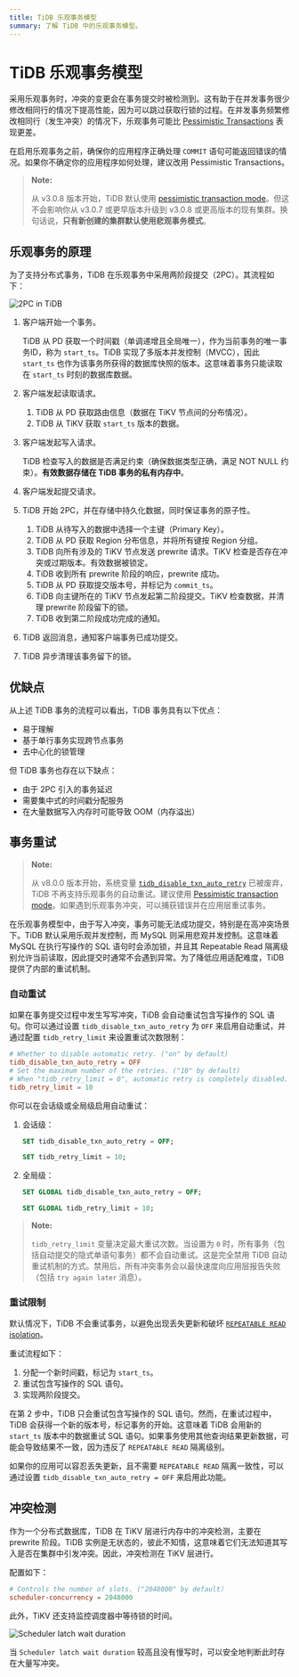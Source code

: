 ```yaml
---
title: TiDB 乐观事务模型
summary: 了解 TiDB 中的乐观事务模型。
---
```


# TiDB 乐观事务模型

采用乐观事务时，冲突的变更会在事务提交时被检测到。这有助于在并发事务很少修改相同行的情况下提高性能，因为可以跳过获取行锁的过程。在并发事务频繁修改相同行（发生冲突）的情况下，乐观事务可能比 [Pessimistic Transactions](/pessimistic-transaction.md) 表现更差。

在启用乐观事务之前，确保你的应用程序正确处理 `COMMIT` 语句可能返回错误的情况。如果你不确定你的应用程序如何处理，建议改用 Pessimistic Transactions。

> **Note:**
>
> 从 v3.0.8 版本开始，TiDB 默认使用 [pessimistic transaction mode](/pessimistic-transaction.md)。但这不会影响你从 v3.0.7 或更早版本升级到 v3.0.8 或更高版本的现有集群。换句话说，**只有新创建的集群默认使用悲观事务模式**。

## 乐观事务的原理

为了支持分布式事务，TiDB 在乐观事务中采用两阶段提交（2PC）。其流程如下：

![2PC in TiDB](/media/2pc-in-tidb.png)

1. 客户端开始一个事务。

    TiDB 从 PD 获取一个时间戳（单调递增且全局唯一），作为当前事务的唯一事务ID，称为 `start_ts`。TiDB 实现了多版本并发控制（MVCC），因此 `start_ts` 也作为该事务所获得的数据库快照的版本。这意味着事务只能读取在 `start_ts` 时刻的数据库数据。

2. 客户端发起读取请求。

    1. TiDB 从 PD 获取路由信息（数据在 TiKV 节点间的分布情况）。
    2. TiDB 从 TiKV 获取 `start_ts` 版本的数据。

3. 客户端发起写入请求。

    TiDB 检查写入的数据是否满足约束（确保数据类型正确，满足 NOT NULL 约束）。**有效数据存储在 TiDB 事务的私有内存中**。

4. 客户端发起提交请求。

5. TiDB 开始 2PC，并在存储中持久化数据，同时保证事务的原子性。

    1. TiDB 从待写入的数据中选择一个主键（Primary Key）。
    2. TiDB 从 PD 获取 Region 分布信息，并将所有键按 Region 分组。
    3. TiDB 向所有涉及的 TiKV 节点发送 prewrite 请求。TiKV 检查是否存在冲突或过期版本。有效数据被锁定。
    4. TiDB 收到所有 prewrite 阶段的响应，prewrite 成功。
    5. TiDB 从 PD 获取提交版本号，并标记为 `commit_ts`。
    6. TiDB 向主键所在的 TiKV 节点发起第二阶段提交。TiKV 检查数据，并清理 prewrite 阶段留下的锁。
    7. TiDB 收到第二阶段成功完成的通知。

6. TiDB 返回消息，通知客户端事务已成功提交。

7. TiDB 异步清理该事务留下的锁。

## 优缺点

从上述 TiDB 事务的流程可以看出，TiDB 事务具有以下优点：

* 易于理解
* 基于单行事务实现跨节点事务
* 去中心化的锁管理

但 TiDB 事务也存在以下缺点：

* 由于 2PC 引入的事务延迟
* 需要集中式的时间戳分配服务
* 在大量数据写入内存时可能导致 OOM（内存溢出）

## 事务重试

> **Note:**
>
> 从 v8.0.0 版本开始，系统变量 [`tidb_disable_txn_auto_retry`](/system-variables.md#tidb_disable_txn_auto_retry) 已被废弃，TiDB 不再支持乐观事务的自动重试。建议使用 [Pessimistic transaction mode](/pessimistic-transaction.md)。如果遇到乐观事务冲突，可以捕获错误并在应用层重试事务。

在乐观事务模型中，由于写入冲突，事务可能无法成功提交，特别是在高冲突场景下。TiDB 默认采用乐观并发控制，而 MySQL 则采用悲观并发控制。这意味着 MySQL 在执行写操作的 SQL 语句时会添加锁，并且其 Repeatable Read 隔离级别允许当前读取，因此提交时通常不会遇到异常。为了降低应用适配难度，TiDB 提供了内部的重试机制。

### 自动重试

如果在事务提交过程中发生写写冲突，TiDB 会自动重试包含写操作的 SQL 语句。你可以通过设置 `tidb_disable_txn_auto_retry` 为 `OFF` 来启用自动重试，并通过配置 `tidb_retry_limit` 来设置重试次数限制：

```toml
# Whether to disable automatic retry. ("on" by default)
tidb_disable_txn_auto_retry = OFF
# Set the maximum number of the retries. ("10" by default)
# When "tidb_retry_limit = 0", automatic retry is completely disabled.
tidb_retry_limit = 10
```

你可以在会话级或全局级启用自动重试：

1. 会话级：

    
    ```sql
    SET tidb_disable_txn_auto_retry = OFF;
    ```

    
    ```sql
    SET tidb_retry_limit = 10;
    ```

2. 全局级：

    
    ```sql
    SET GLOBAL tidb_disable_txn_auto_retry = OFF;
    ```

    
    ```sql
    SET GLOBAL tidb_retry_limit = 10;
    ```

> **Note:**
>
> `tidb_retry_limit` 变量决定最大重试次数。当设置为 `0` 时，所有事务（包括自动提交的隐式单语句事务）都不会自动重试。这是完全禁用 TiDB 自动重试机制的方式。禁用后，所有冲突事务会以最快速度向应用层报告失败（包括 `try again later` 消息）。

### 重试限制

默认情况下，TiDB 不会重试事务，以避免出现丢失更新和破坏 [`REPEATABLE READ` isolation](/transaction-isolation-levels.md)。

重试流程如下：

1. 分配一个新时间戳，标记为 `start_ts`。
2. 重试包含写操作的 SQL 语句。
3. 实现两阶段提交。

在第 2 步中，TiDB 只会重试包含写操作的 SQL 语句。然而，在重试过程中，TiDB 会获得一个新的版本号，标记事务的开始。这意味着 TiDB 会用新的 `start_ts` 版本中的数据重试 SQL 语句。如果事务使用其他查询结果更新数据，可能会导致结果不一致，因为违反了 `REPEATABLE READ` 隔离级别。

如果你的应用可以容忍丢失更新，且不需要 `REPEATABLE READ` 隔离一致性，可以通过设置 `tidb_disable_txn_auto_retry = OFF` 来启用此功能。

## 冲突检测

作为一个分布式数据库，TiDB 在 TiKV 层进行内存中的冲突检测，主要在 prewrite 阶段。TiDB 实例是无状态的，彼此不知情，这意味着它们无法知道其写入是否在集群中引发冲突。因此，冲突检测在 TiKV 层进行。

配置如下：

```toml
# Controls the number of slots. ("2048000" by default）
scheduler-concurrency = 2048000
```

此外，TiKV 还支持监控调度器中等待锁的时间。

![Scheduler latch wait duration](/media/optimistic-transaction-metric.png)

当 `Scheduler latch wait duration` 较高且没有慢写时，可以安全地判断此时存在大量写冲突。